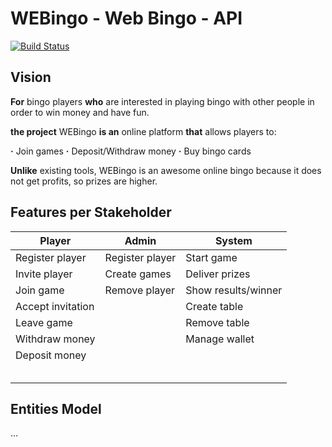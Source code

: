 # WEBingo - Web Bingo - API

[![Build Status](https://travis-ci.org/rhizomik/webingo-geiade-api.svg?branch=master)](https://travis-ci.org/rhizomik/webingo-geiade-api/branches) 

## Vision

**For** bingo players **who** are interested in playing bingo with other people in order to win money and have fun.

**the project** WEBingo **is an** online platform **that** allows players to:
 
 **·**  Join games
 **·**  Deposit/Withdraw money
 **·**  Buy bingo cards
 

**Unlike** existing tools, WEBingo is an awesome online bingo because it does not get profits, so prizes are higher.


## Features per Stakeholder

| Player                        | Admin                           |  System                       |
| ------------------------------| --------------------------------| ------------------------------|
| Register player               | Register player                 | Start game
| Invite player                 | Create games                    | Deliver prizes
| Join game                     | Remove player                   | Show results/winner
| Accept invitation             |                                 | Create table
| Leave game                    |                                 | Remove table
| Withdraw money                |                                 | Manage wallet
| Deposit money                 |                                 | 
|                               |                                 |
|                               |                                 |
|                               |                                 |
|                               |                                 |
|                               |                                 |

## Entities Model

...
